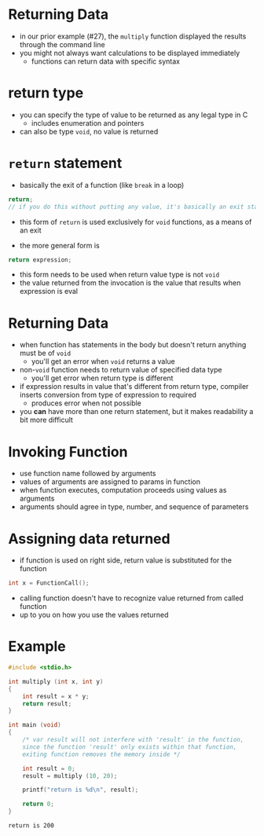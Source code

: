 # Returning Data

- in our prior example (#27), the `multiply` function displayed the results through the command line
- you might not always want calculations to be displayed immediately
  - functions can return data with specific syntax

# return type

- you can specify the type of value to be returned as any legal type in C
  - includes enumeration and pointers
- can also be type `void`, no value is returned

# `return` statement

- basically the exit of a function (like `break` in a loop)

```c
return;
// if you do this without putting any value, it's basically an exit statement
```

- this form of `return` is used exclusively for `void` functions, as a means of an exit

- the more general form is

```c
return expression;
```

- this form needs to be used when return value type is not `void`
- the value returned from the invocation is the value that results when expression is eval

# Returning Data

- when function has statements in the body but doesn't return anything must be of `void`
  - you'll get an error when `void` returns a value
- non-`void` function needs to return value of specified data type
  - you'll get error when return type is different
- if expression results in value that's different from return type, compiler inserts conversion from type of expression to required
  - produces error when not possible
- you **can** have more than one return statement, but it makes readability a bit more difficult

# Invoking Function

- use function name followed by arguments
- values of arguments are assigned to params in function
- when function executes, computation proceeds using values as arguments
- arguments should agree in type, number, and sequence of parameters

# Assigning data returned

- if function is used on right side, return value is substituted for the function

```c
int x = FunctionCall();
```

- calling function doesn't have to recognize value returned from called function
- up to you on how you use the values returned

# Example

```c
#include <stdio.h>

int multiply (int x, int y)
{
    int result = x * y;
    return result;
}

int main (void)
{
    /* var result will not interfere with 'result' in the function, 
    since the function 'result' only exists within that function, 
    exiting function removes the memory inside */

    int result = 0;
    result = multiply (10, 20);

    printf("return is %d\n", result);

    return 0;
}
```

```txt
return is 200
```
